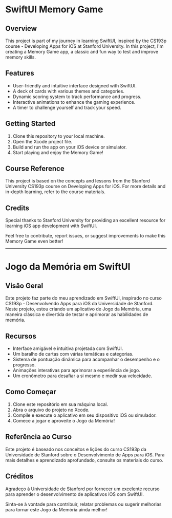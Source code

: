 # SwiftUI Memory Game

## Overview
This project is part of my journey in learning SwiftUI, inspired by the CS193p course - Developing Apps for iOS at Stanford University. In this project, I'm creating a Memory Game app, a classic and fun way to test and improve memory skills.

## Features
- User-friendly and intuitive interface designed with SwiftUI.
- A deck of cards with various themes and categories.
- Dynamic scoring system to track performance and progress.
- Interactive animations to enhance the gaming experience.
- A timer to challenge yourself and track your speed.

## Getting Started
1. Clone this repository to your local machine.
2. Open the Xcode project file.
3. Build and run the app on your iOS device or simulator.
4. Start playing and enjoy the Memory Game!

## Course Reference
This project is based on the concepts and lessons from the Stanford University CS193p course on Developing Apps for iOS. For more details and in-depth learning, refer to the course materials.

## Credits
Special thanks to Stanford University for providing an excellent resource for learning iOS app development with SwiftUI.

Feel free to contribute, report issues, or suggest improvements to make this Memory Game even better!

----------------------------------------------------------------------------------------------------------------------------------------------------------------------------------------------------------------------------------------------------

# Jogo da Memória em SwiftUI

## Visão Geral
Este projeto faz parte do meu aprendizado em SwiftUI, inspirado no curso CS193p - Desenvolvendo Apps para iOS da Universidade de Stanford. Neste projeto, estou criando um aplicativo de Jogo da Memória, uma maneira clássica e divertida de testar e aprimorar as habilidades de memória.

## Recursos
- Interface amigável e intuitiva projetada com SwiftUI.
- Um baralho de cartas com várias temáticas e categorias.
- Sistema de pontuação dinâmica para acompanhar o desempenho e o progresso.
- Animações interativas para aprimorar a experiência de jogo.
- Um cronômetro para desafiar a si mesmo e medir sua velocidade.

## Como Começar
1. Clone este repositório em sua máquina local.
2. Abra o arquivo do projeto no Xcode.
3. Compile e execute o aplicativo em seu dispositivo iOS ou simulador.
4. Comece a jogar e aproveite o Jogo da Memória!

## Referência ao Curso
Este projeto é baseado nos conceitos e lições do curso CS193p da Universidade de Stanford sobre o Desenvolvimento de Apps para iOS. Para mais detalhes e aprendizado aprofundado, consulte os materiais do curso.

## Créditos
Agradeço à Universidade de Stanford por fornecer um excelente recurso para aprender o desenvolvimento de aplicativos iOS com SwiftUI.

Sinta-se à vontade para contribuir, relatar problemas ou sugerir melhorias para tornar este Jogo da Memória ainda melhor!
